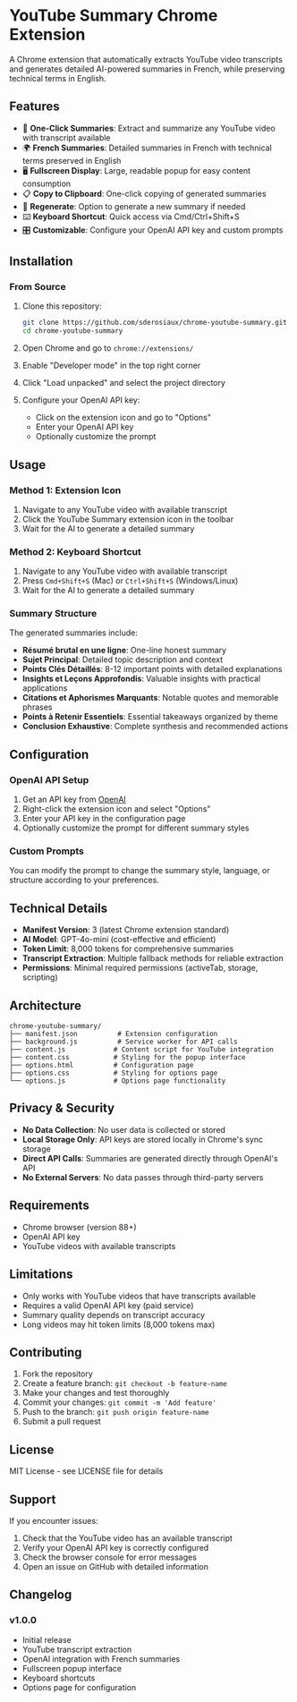 # YouTube Summary Chrome Extension

A Chrome extension that automatically extracts YouTube video transcripts and generates detailed AI-powered summaries in French, while preserving technical terms in English.

## Features

- 🎯 **One-Click Summaries**: Extract and summarize any YouTube video with transcript available
- 🌍 **French Summaries**: Detailed summaries in French with technical terms preserved in English
- 🖥️ **Fullscreen Display**: Large, readable popup for easy content consumption
- 📋 **Copy to Clipboard**: One-click copying of generated summaries
- 🔄 **Regenerate**: Option to generate a new summary if needed
- ⌨️ **Keyboard Shortcut**: Quick access via Cmd/Ctrl+Shift+S
- 🎛️ **Customizable**: Configure your OpenAI API key and custom prompts

## Installation

### From Source

1. Clone this repository:
   ```bash
   git clone https://github.com/sderosiaux/chrome-youtube-summary.git
   cd chrome-youtube-summary
   ```

2. Open Chrome and go to `chrome://extensions/`

3. Enable "Developer mode" in the top right corner

4. Click "Load unpacked" and select the project directory

5. Configure your OpenAI API key:
   - Click on the extension icon and go to "Options"
   - Enter your OpenAI API key
   - Optionally customize the prompt

## Usage

### Method 1: Extension Icon
1. Navigate to any YouTube video with available transcript
2. Click the YouTube Summary extension icon in the toolbar
3. Wait for the AI to generate a detailed summary

### Method 2: Keyboard Shortcut
1. Navigate to any YouTube video with available transcript
2. Press `Cmd+Shift+S` (Mac) or `Ctrl+Shift+S` (Windows/Linux)
3. Wait for the AI to generate a detailed summary

### Summary Structure

The generated summaries include:

- **Résumé brutal en une ligne**: One-line honest summary
- **Sujet Principal**: Detailed topic description and context
- **Points Clés Détaillés**: 8-12 important points with detailed explanations
- **Insights et Leçons Approfondis**: Valuable insights with practical applications
- **Citations et Aphorismes Marquants**: Notable quotes and memorable phrases
- **Points à Retenir Essentiels**: Essential takeaways organized by theme
- **Conclusion Exhaustive**: Complete synthesis and recommended actions

## Configuration

### OpenAI API Setup

1. Get an API key from [OpenAI](https://platform.openai.com/api-keys)
2. Right-click the extension icon and select "Options"
3. Enter your API key in the configuration page
4. Optionally customize the prompt for different summary styles

### Custom Prompts

You can modify the prompt to change the summary style, language, or structure according to your preferences.

## Technical Details

- **Manifest Version**: 3 (latest Chrome extension standard)
- **AI Model**: GPT-4o-mini (cost-effective and efficient)
- **Token Limit**: 8,000 tokens for comprehensive summaries
- **Transcript Extraction**: Multiple fallback methods for reliable extraction
- **Permissions**: Minimal required permissions (activeTab, storage, scripting)

## Architecture

```
chrome-youtube-summary/
├── manifest.json          # Extension configuration
├── background.js          # Service worker for API calls
├── content.js            # Content script for YouTube integration
├── content.css           # Styling for the popup interface
├── options.html          # Configuration page
├── options.css           # Styling for options page
└── options.js            # Options page functionality
```

## Privacy & Security

- **No Data Collection**: No user data is collected or stored
- **Local Storage Only**: API keys are stored locally in Chrome's sync storage
- **Direct API Calls**: Summaries are generated directly through OpenAI's API
- **No External Servers**: No data passes through third-party servers

## Requirements

- Chrome browser (version 88+)
- OpenAI API key
- YouTube videos with available transcripts

## Limitations

- Only works with YouTube videos that have transcripts available
- Requires a valid OpenAI API key (paid service)
- Summary quality depends on transcript accuracy
- Long videos may hit token limits (8,000 tokens max)

## Contributing

1. Fork the repository
2. Create a feature branch: `git checkout -b feature-name`
3. Make your changes and test thoroughly
4. Commit your changes: `git commit -m 'Add feature'`
5. Push to the branch: `git push origin feature-name`
6. Submit a pull request

## License

MIT License - see LICENSE file for details

## Support

If you encounter issues:

1. Check that the YouTube video has an available transcript
2. Verify your OpenAI API key is correctly configured
3. Check the browser console for error messages
4. Open an issue on GitHub with detailed information

## Changelog

### v1.0.0
- Initial release
- YouTube transcript extraction
- OpenAI integration with French summaries
- Fullscreen popup interface
- Keyboard shortcuts
- Options page for configuration
